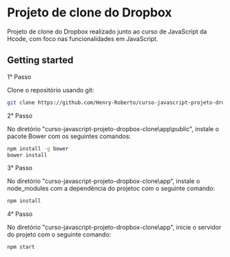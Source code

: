 # Projeto de clone do Dropbox
Projeto de clone do Dropbox realizado junto ao curso de JavaScript da Hcode, com foco nas funcionalidades em JavaScript.

## Getting started

1° Passo

Clone o repositório usando git:
```bash
git clone https://github.com/Henry-Roberto/curso-javascript-projeto-dropbox-clone.git
```

2° Passo

No diretório "curso-javascript-projeto-dropbox-clone\app\public", instale o pacote Bower com os seguintes comandos:
```bash
npm install -g bower
bower install
```

3° Passo

No diretório "curso-javascript-projeto-dropbox-clone\app", instale o node_modules com a dependência do projetoc com o seguinte comando:
```bash
npm install
```

4° Passo

No diretório "curso-javascript-projeto-dropbox-clone\app", inicie o servidor do projeto com o seguinte comando:
```bash
npm start
```
